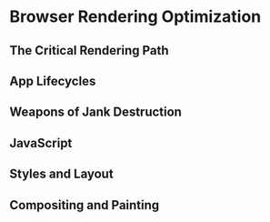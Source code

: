 # Browser Rendering Optimization

## The Critical Rendering Path
## App Lifecycles
## Weapons of Jank Destruction
## JavaScript
## Styles and Layout
## Compositing and Painting
